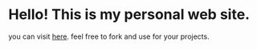 # Hello! This is my personal web site. 
you can visit [here](http://reyhan-1.github.io/).
feel free to fork and use for your projects. 
